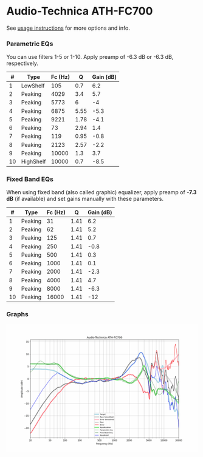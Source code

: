 # Audio-Technica ATH-FC700
See [usage instructions](https://github.com/jaakkopasanen/AutoEq#usage) for more options and info.

### Parametric EQs
You can use filters 1-5 or 1-10. Apply preamp of -6.3 dB or -6.3 dB, respectively.

|   # | Type      |   Fc (Hz) |    Q |   Gain (dB) |
|-----|-----------|-----------|------|-------------|
|   1 | LowShelf  |       105 | 0.7  |         6.2 |
|   2 | Peaking   |      4029 | 3.4  |         5.7 |
|   3 | Peaking   |      5773 | 6    |        -4   |
|   4 | Peaking   |      6875 | 5.55 |        -5.3 |
|   5 | Peaking   |      9221 | 1.78 |        -4.1 |
|   6 | Peaking   |        73 | 2.94 |         1.4 |
|   7 | Peaking   |       119 | 0.95 |        -0.8 |
|   8 | Peaking   |      2123 | 2.57 |        -2.2 |
|   9 | Peaking   |     10000 | 1.3  |         3.7 |
|  10 | HighShelf |     10000 | 0.7  |        -8.5 |

### Fixed Band EQs
When using fixed band (also called graphic) equalizer, apply preamp of **-7.3 dB** (if available) and set gains manually with these parameters.

|   # | Type    |   Fc (Hz) |    Q |   Gain (dB) |
|-----|---------|-----------|------|-------------|
|   1 | Peaking |        31 | 1.41 |         6.2 |
|   2 | Peaking |        62 | 1.41 |         5.2 |
|   3 | Peaking |       125 | 1.41 |         0.7 |
|   4 | Peaking |       250 | 1.41 |        -0.8 |
|   5 | Peaking |       500 | 1.41 |         0.3 |
|   6 | Peaking |      1000 | 1.41 |         0.1 |
|   7 | Peaking |      2000 | 1.41 |        -2.3 |
|   8 | Peaking |      4000 | 1.41 |         4.7 |
|   9 | Peaking |      8000 | 1.41 |        -6.3 |
|  10 | Peaking |     16000 | 1.41 |       -12   |

### Graphs
![](./Audio-Technica%20ATH-FC700.png)
